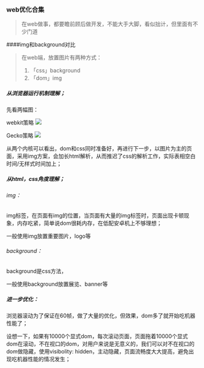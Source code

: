 ### web优化合集

> 在web做事，都要瞻前顾后做开发，不能大手大脚，看似拙计，但里面有不少门道

####img和background对比
> 在web端，放置图片有两种方式：
> 
>	1. 「css」background
>	2. 「dom」img
>

#####	从浏览器运行机制理解；
先看两幅图：

webkit策略
![](https://github.com/wuguzi/FEX/blob/master/web%E4%BC%98%E5%8C%96/img/backgroundOrimg/webkitflow.png?raw=true)

Gecko策略
![](https://github.com/wuguzi/FEX/blob/master/web%E4%BC%98%E5%8C%96/img/backgroundOrimg/image008.jpg?raw=true)

从两个内核可以看出，dom和css同时准备好，再进行下一步，以图片为主的页面，采用img方案，会加长html解析，从而推迟了css的解析工作，实际表相空白时间/无样式时间加上；

#####	从html，css角度理解；
######	img：
img标签，在页面有img的位置，当页面有大量的img标签时，页面出现卡顿现象，内存吃紧，简单说dom很耗内存，在低配安卓机上不够理想；

一般使用img放置重要图片，logo等


######	background：
background是css方法，

一般使用background放置展览、banner等

#####	进一步优化：
浏览器滚动为了保证在60帧，做了大量的优化，但效果，dom多了就开始吃机器性能了；

设想一下，如果有10000个显式dom，每次滚动页面，页面拖着10000个显式dom在滚动，不在视口的dom，对用户来说是无意义的，我们可以对不在视口的dom做隐藏，使用visibolity: hidden，主动隐藏，页面流畅度大大提高，避免出现吃机器性能的情况发生；
